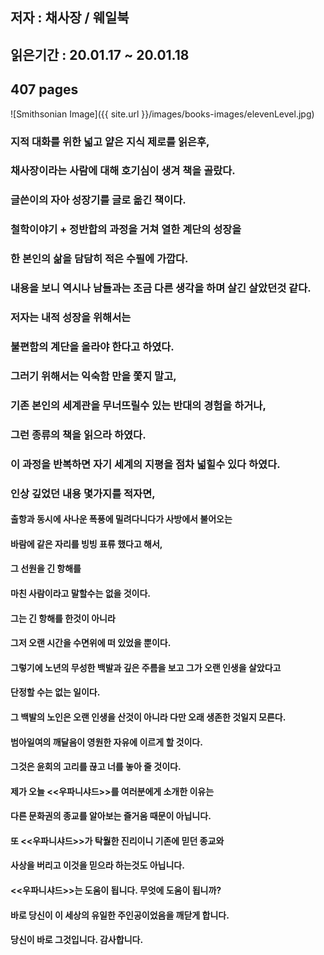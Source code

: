 ## 저자 : 채사장 / 웨일북

## 읽은기간 : 20.01.17 ~ 20.01.18

## 407 pages

![Smithsonian Image]({{ site.url }}/images/books-images/elevenLevel.jpg)

### 지적 대화를 위한 넓고 얕은 지식 제로를 읽은후,

### 채사장이라는 사람에 대해 호기심이 생겨 책을 골랐다.

### 글쓴이의 자아 성장기를 글로 옮긴 책이다.

### 철학이야기 + 정반합의 과정을 거쳐 열한 계단의 성장을

### 한 본인의 삶을 담담히 적은 수필에 가깝다.

### 내용을 보니 역시나 남들과는 조금 다른 생각을 하며 살긴 살았던것 같다.

### 저자는 내적 성장을 위해서는

### 불편함의 계단을 올라야 한다고 하였다.

### 그러기 위해서는 익숙함 만을 쫓지 말고,

### 기존 본인의 세계관을 무너뜨릴수 있는 반대의 경험을 하거나,

### 그런 종류의 책을 읽으라 하였다.

### 이 과정을 반복하면 자기 세계의 지평을 점차 넓힐수 있다 하였다.

### 인상 깊었던 내용 몇가지를 적자면,

#### 출항과 동시에 사나운 폭풍에 밀려다니다가 사방에서 불어오는

#### 바람에 같은 자리를 빙빙 표류 했다고 해서,

#### 그 선원을 긴 항해를

#### 마친 사람이라고 말할수는 없을 것이다.

#### 그는 긴 항해를 한것이 아니라

#### 그저 오랜 시간을 수면위에 떠 있었을 뿐이다.

#### 그렇기에 노년의 무성한 백발과 깊은 주름을 보고 그가 오랜 인생을 살았다고

#### 단정할 수는 없는 일이다.

#### 그 백발의 노인은 오랜 인생을 산것이 아니라 다만 오래 생존한 것일지 모른다.

#### 범아일여의 깨달음이 영원한 자유에 이르게 할 것이다.

#### 그것은 윤회의 고리를 끊고 너를 놓아 줄 것이다.

#### 제가 오늘 <<우파니샤드>>를 여러분에게 소개한 이유는

#### 다른 문화권의 종교를 알아보는 즐거움 때문이 아닙니다.

#### 또 <<우파니샤드>>가 탁웛한 진리이니 기존에 믿던 종교와

#### 사상을 버리고 이것을 믿으라 하는것도 아닙니다.

#### <<우파니샤드>>는 도움이 됩니다. 무엇에 도움이 됩니까?

#### 바로 당신이 이 세상의 유일한 주인공이었음을 깨닫게 합니다.

#### 당신이 바로 그것입니다. 감사합니다.

